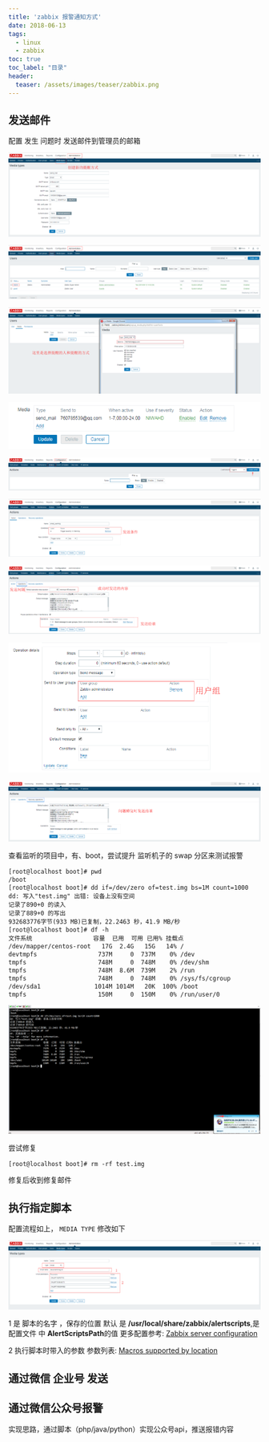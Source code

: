 ```yaml
---
title: 'zabbix 报警通知方式'
date: 2018-06-13
tags:
  - linux
  - zabbix
toc: true
toc_label: "目录"
header:
  teaser: /assets/images/teaser/zabbix.png
---
```


## 发送邮件
配置 发生 问题时 发送邮件到管理员的邮箱

![Image text](/assets/images/blogs/zabbix-media/om1.png)

![Image text](/assets/images/blogs/zabbix-media/om2.png)

![Image text](/assets/images/blogs/zabbix-media/om3.png)

![Image text](/assets/images/blogs/zabbix-media/om4.png)

![Image text](/assets/images/blogs/zabbix-media/om5.png)

![Image text](/assets/images/blogs/zabbix-media/om6.png)

![Image text](/assets/images/blogs/zabbix-media/om7.png)

![Image text](/assets/images/blogs/zabbix-media/om8.png)

![Image text](/assets/images/blogs/zabbix-media/om9.png)

查看监听的项目中，有、boot，尝试提升 监听机子的 swap 分区来测试报警
```text
[root@localhost boot]# pwd
/boot
[root@localhost boot]# dd if=/dev/zero of=test.img bs=1M count=1000
dd: 写入"test.img" 出错: 设备上没有空间
记录了890+0 的读入
记录了889+0 的写出
932683776字节(933 MB)已复制，22.2463 秒，41.9 MB/秒
[root@localhost boot]# df -h
文件系统                 容量  已用  可用 已用% 挂载点
/dev/mapper/centos-root   17G  2.4G   15G   14% /
devtmpfs                 737M     0  737M    0% /dev
tmpfs                    748M     0  748M    0% /dev/shm
tmpfs                    748M  8.6M  739M    2% /run
tmpfs                    748M     0  748M    0% /sys/fs/cgroup
/dev/sda1               1014M 1014M   20K  100% /boot
tmpfs                    150M     0  150M    0% /run/user/0
```

![Image text](/assets/images/blogs/zabbix-media/om10.png)

尝试修复
```text
[root@localhost boot]# rm -rf test.img 
```

修复后收到修复邮件

## 执行指定脚本

配置流程如上， `MEDIA TYPE` 修改如下

![Image text](/assets/images/blogs/zabbix-media/om11.png)

1 是 脚本的名字 ，保存的位置 默认 是 **/usr/local/share/zabbix/alertscripts**,是配置文件 中 **AlertScriptsPath**的值
更多配置参考: [Zabbix server configuration](https://www.zabbix.com/documentation/3.2/manual/appendix/config/zabbix_server)

2 执行脚本时带入的参数 
参数列表: [Macros supported by location](https://www.zabbix.com/documentation/3.2/manual/appendix/macros/supported_by_location)


## 通过微信 企业号 发送


## 通过微信公众号报警
实现思路，通过脚本（php/java/python）实现公众号api，推送报错内容









